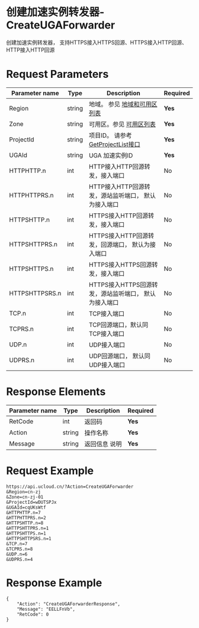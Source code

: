 # 创建加速实例转发器-CreateUGAForwarder

创建加速实例转发器，  支持HTTPS接入HTTPS回源、HTTPS接入HTTP回源、HTTP接入HTTP回源

# Request Parameters
|Parameter name|Type|Description|Required|
|---|---|---|---|
|Region|string|地域。 参见 [地域和可用区列表](api/summary/regionlist)|**Yes**|
|Zone|string|可用区。参见 [可用区列表](api/summary/regionlist)|**Yes**|
|ProjectId|string|项目ID。 请参考[GetProjectList接口](api/summary/get_project_list)|**Yes**|
|UGAId|string|UGA 加速实例ID|**Yes**|
|HTTPHTTP.n|int|HTTP接入HTTP回源转发，接入端口|No|
|HTTPHTTPRS.n|int|HTTP接入HTTP回源转发，源站监听端口， 默认为接入端口|No|
|HTTPSHTTP.n|int|HTTPS接入HTTP回源转发，接入端口|No|
|HTTPSHTTPRS.n|int|HTTPS接入HTTP回源转发，回源端口， 默认为接入端口|No|
|HTTPSHTTPS.n|int|HTTPS接入HTTPS回源转发，接入端口|No|
|HTTPSHTTPSRS.n|int|HTTPS接入HTTPS回源转发，源站监听端口， 默认为接入端口|No|
|TCP.n|int|TCP接入端口|No|
|TCPRS.n|int|TCP回源端口，默认同TCP接入端口|No|
|UDP.n|int|UDP接入端口|No|
|UDPRS.n|int|UDP回源端口， 默认同UDP接入端口|No|

# Response Elements
|Parameter name|Type|Description|Required|
|---|---|---|---|
|RetCode|int|返回码|**Yes**|
|Action|string|操作名称|**Yes**|
|Message|string|返回信息 说明|**Yes**|

# Request Example
```
https://api.ucloud.cn/?Action=CreateUGAForwarder
&Region=cn-zj
&Zone=cn-zj-01
&ProjectId=wDUTSPJx
&UGAId=cqUKsWtf
&HTTPHTTP.n=7
&HTTPHTTPRS.n=2
&HTTPSHTTP.n=8
&HTTPSHTTPRS.n=1
&HTTPSHTTPS.n=1
&HTTPSHTTPSRS.n=1
&TCP.n=7
&TCPRS.n=8
&UDP.n=6
&UDPRS.n=4
```

# Response Example
```
{
    "Action": "CreateUGAForwarderResponse", 
    "Message": "EELLFnVb", 
    "RetCode": 0
}
```

